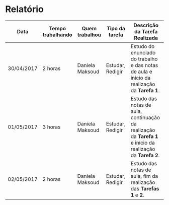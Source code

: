# Relatório #

Data | Tempo trabalhando | Quem trabalhou | Tipo da tarefa | Descrição da Tarefa Realizada
------------ | ------------- | ------------- | ------------- | -------------
30/04/2017 | 2 horas | Daniela Maksoud | Estudar, Redigir | Estudo do enunciado do trabalho e das notas de aula e início da realização da **Tarefa 1**.
01/05/2017 | 3 horas | Daniela Maksoud | Estudar, Redigir | Estudo das notas de aula, continuação da realização da **Tarefa 1** e início da realização da **Tarefa 2**.
02/05/2017 | 2 horas | Daniela Maksoud | Estudar, Redigir | Estudo das notas de aula, fim da realização das **Tarefas 1** e **2**.
